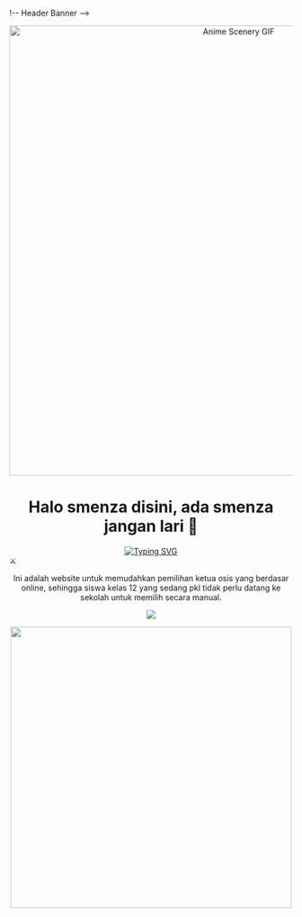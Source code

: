 !-- Header Banner -->

<p align="center">
<img src="https://www.google.com/search?q=https://i.pinimg.com/originals/3b/84/35/3b8435555351857f49354735c1790e19.gif" alt="Anime Scenery GIF" width="800"/>
</p>

<!-- Introduction with Typing Animation -->

<div align="center">
<h1>Halo smenza disini, ada smenza jangan lari 👋</h1>
<a href="https://git.io/typing-svg">
<img src="https://www.google.com/search?q=https://readme-typing-svg.demolab.com%3Ffont%3DFira%2BCode%26weight%3D600%26size%3D25%26pause%3D1000%26color%3D484361%26center%3Dtrue%26vCenter%3Dtrue%26width%3D435%26lines%3DA%2BPassionate%2BDeveloper%3BTurning%2BIdeas%2Binto%2BReality%3BExploring%2Bthe%2BWorld%2Bof%2BCode%3BJust%2Blike%2Ba%2Bsh%C5%8Dnen%2Bprotagonist!" alt="Typing SVG" />
</a>
</div>
⚔️ 

<p align="center">
Ini adalah website untuk memudahkan pemilihan ketua osis yang berdasar online, sehingga siswa kelas 12 yang sedang pkl tidak perlu datang ke sekolah untuk memilih secara manual.
</p>

<p align="center">
<!-- You can customize this list! Visit https://skillicons.dev to generate your own. -->
<a href="https://skillicons.dev">
<img src="https://www.google.com/search?q=https://skillicons.dev/icons%3Fi%3Dlaravel,php,mysql,js,html,css,bootstrap,tailwind,figma,vscode,git" />
</a>




<!-- Divider GIF -->

<p align="center">
<img src="https://www.google.com/search?q=https://media.giphy.com/media/v1.Y2lkPTc5MGI3NjExM2o0azNqZzZzZzR0bTk5YjI3bW1qd2pnaXN4bWJzYnN6Y2w4d2k4eSZlcD12MV9pbnRlcm5hbF9naWZfYnlfaWQmY3Q9cw/xUPGcl3W6C82uB1B0A/giphy.gif" width="500">
</p>